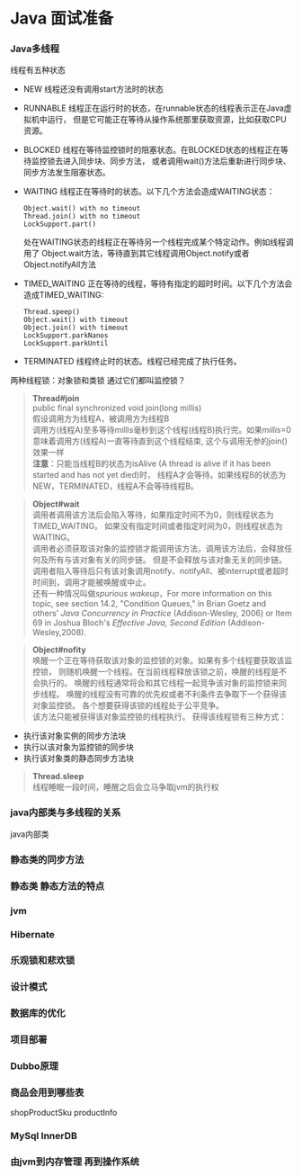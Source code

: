 # Java 面试准备

### Java多线程

线程有五种状态
* NEW 线程还没有调用start方法时的状态
* RUNNABLE 线程正在运行时的状态，在runnable状态的线程表示正在Java虚拟机中运行，
但是它可能正在等待从操作系统那里获取资源，比如获取CPU资源。  
* BLOCKED 线程在等待监控锁时的阻塞状态。在BLOCKED状态的线程正在等待监控锁去进入同步块、同步方法，
或者调用wait()方法后重新进行同步块、同步方法发生阻塞状态。
* WAITING 线程正在等待时的状态。以下几个方法会造成WAITING状态：  
  
      Object.wait() with no timeout  
      Thread.join() with no timeout
      LockSupport.part()
  处在WAITING状态的线程正在等待另一个线程完成某个特定动作。例如线程调用了
Object.wait方法，等待直到其它线程调用Object.notify或者Object.notifyAll方法
* TIMED_WAITING 正在等待的线程，等待有指定的超时时间。以下几个方法会造成TIMED_WAITING:  
      
      Thread.speep()
      Object.wait() with timeout
      Object.join() with timeout
      LockSupport.parkNanos
      LockSupport.parkUntil
* TERMINATED 线程终止时的状态。线程已经完成了执行任务。
 
两种线程锁：对象锁和类锁
通过它们都叫监控锁？
    
> **Thread#join**  
> public final synchronized void join(long millis)  
> 假设调用方为线程A，被调用方为线程B  
> 调用方(线程A)至多等待*millis*毫秒到这个线程(线程B)执行完。如果*millis*=0意味着调用方(线程A)一直等待直到这个线程结束,
这个与调用无参的join()效果一样  
> **注意**：只能当线程B的状态为isAlive  (A thread is alive if it has been started and has not yet died)时，
> 线程A才会等待。如果线程B的状态为NEW，TERMINATED，线程A不会等待线程B。

> **Object#wait**  
> 调用者调用该方法后会陷入等待，如果指定时间不为0，则线程状态为TIMED_WAITING。
> 如果没有指定时间或者指定时间为0，则线程状态为WAITING。  
> 调用者必须获取该对象的监控锁才能调用该方法，调用该方法后，会释放任何及所有与该对象有关的同步链。
但是不会释放与该对象无关的同步链。
> 调用者陷入等待后只有该对象调用notify、notifyAll、被interrupt或者超时时间到，调用才能被唤醒或中止。  
> 还有一种情况叫做*spurious wakeup*，For more information on this topic, see section 14.2,
"Condition Queues," in Brian Goetz and others' <em>Java Concurrency
in Practice</em> (Addison-Wesley, 2006) or Item 69 in Joshua
Bloch's <em>Effective Java, Second Edition</em> (Addison-Wesley,2008).

> **Object#nofity**  
> 唤醒一个正在等待获取该对象的监控锁的对象。如果有多个线程要获取该监控锁，
则随机唤醒一个线程。在当前线程释放该锁之前，唤醒的线程是不会执行的。
唤醒的线程通常将会和其它线程一起竞争该对象的监控锁来同步线程。
唤醒的线程没有可靠的优先权或者不利条件去争取下一个获得该对象监控锁。
各个想要获得该锁的线程处于公平竞争。  
> 该方法只能被获得该对象监控锁的线程执行。
> 获得该线程锁有三种方式：
- 执行该对象实例的同步方法块
- 执行以该对象为监控锁的同步块
- 执行该对象类的静态同步方法块

> **Thread.sleep**  
> 线程睡眠一段时间，睡醒之后会立马争取jvm的执行权


### java内部类与多线程的关系
java内部类

### 静态类的同步方法

### 静态类 静态方法的特点


### jvm

### Hibernate

### 乐观锁和悲欢锁

### 设计模式

### 数据库的优化

### 项目部署

### Dubbo原理

### 商品会用到哪些表
shopProductSku
productInfo

### MySql InnerDB

### 由jvm到内存管理 再到操作系统

